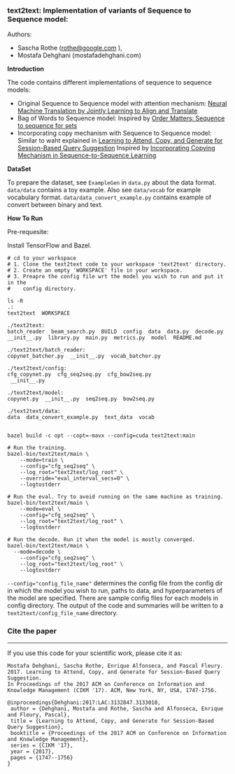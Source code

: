 <h3>text2text: Implementation of variants of Sequence to Sequence model:</h3>

Authors:

* Sascha Rothe (rothe@google.com ),
* Mostafa Dehghani (mostafadehghani.com)

<b>Introduction</b>

The code contains different implementations of sequence to sequence models:

* Original Sequence to Sequence model with attention mechanism:
 [Neural Machine Translation by Jointly Learning to Align and Translate](https://arxiv.org/abs/1409.0473)
* Bag of Words to Sequence model:
Inspired by [Order Matters: Sequence to sequence for sets](https://arxiv.org/abs/1511.06391)
* Incorporating copy mechanism with Sequence to Sequence model:
Similar to waht explained in [Learning to Attend, Copy, and Generate for Session-Based Query Suggestion](https://arxiv.org/abs/1708.03418)
Inspired by [Incorporating Copying Mechanism in Sequence-to-Sequence Learning](https://arxiv.org/abs/1603.06393)



<b>DataSet</b>


To prepare the dataset, see `ExampleGen` in `data.py` about the data format.
`data/data` contains a toy example. Also see `data/vocab`
for example vocabulary format. 
`data/data_convert_example.py` contains example of convert between binary and text.

<b>How To Run</b>

Pre-requesite:

Install TensorFlow and Bazel.

```shell
# cd to your workspace
# 1. Clone the text2text code to your workspace 'text2text' directory.
# 2. Create an empty 'WORKSPACE' file in your workspace.
# 3. Preapre the config file wrt the model you wish to run and put it in the
#    config directory.

ls -R
.:
text2text  WORKSPACE

./text2text:
batch_reader  beam_search.py  BUILD  config  data  data.py  decode.py  
__init__.py  library.py  main.py  metrics.py  model  README.md

./text2text/batch_reader:
copynet_batcher.py  __init__.py  vocab_batcher.py

./text2text/config:
cfg_copynet.py  cfg_seq2seq.py  cfg_bow2seq.py
 __init__.py 

./text2text/model:
copynet.py  __init__.py  seq2seq.py  bow2seq.py

./text2text/data:
data  data_convert_example.py  text_data  vocab


bazel build -c opt --copt=-mavx --config=cuda text2text:main

# Run the training.
bazel-bin/text2text/main \
    --mode=train \
    --config="cfg_seq2seq" \
    --log_root="text2text/log_root" \
    --override="eval_interval_secs=0" \
    --logtostderr

# Run the eval. Try to avoid running on the same machine as training.
bazel-bin/text2text/main \
    --mode=eval \
    --config="cfg_seq2seq" \
    --log_root="text2text/log_root" \
    --logtostderr

# Run the decode. Run it when the model is mostly converged.
bazel-bin/text2text/main \
  --mode=decode \
    --config="cfg_seq2seq" \
    --log_root="text2text/log_root" \
    --logtostderr
```

`--config="config_file_name"` determines the config file from the config dir 
 in which the model you wish to run, paths to data, and 
hyperparameters of the model are specified. There are sample config files for 
each models in config directory. The output of the code and summaries will be 
written to a `text2text/config_file_name` directory.



### Cite the paper
---
If you use this code for your scientific work, please cite it as:

```
Mostafa Dehghani, Sascha Rothe, Enrique Alfonseca, and Pascal Fleury. 2017. Learning to Attend, Copy, and Generate for Session-Based Query Suggestion.
In Proceedings of the 2017 ACM on Conference on Information and Knowledge Management (CIKM '17). ACM, New York, NY, USA, 1747-1756. 
```

```
@inproceedings{Dehghani:2017:LAC:3132847.3133010,
 author = {Dehghani, Mostafa and Rothe, Sascha and Alfonseca, Enrique and Fleury, Pascal},
 title = {Learning to Attend, Copy, and Generate for Session-Based Query Suggestion},
 booktitle = {Proceedings of the 2017 ACM on Conference on Information and Knowledge Management},
 series = {CIKM '17},
 year = {2017},
 pages = {1747--1756}
}
```